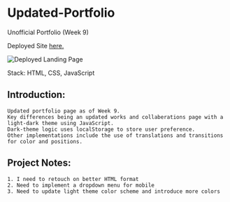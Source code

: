# Updated-Portfolio
Unofficial Portfolio (Week 9)

Deployed Site [here.](https://tonyavall.github.io/Updated-Portfolio/)

![Deployed Landing Page](deployed.png)

Stack: HTML, CSS, JavaScript

## Introduction:
    Updated portfolio page as of Week 9. 
    Key differences being an updated works and collaberations page with a light-dark theme using JavaScript. 
    Dark-theme logic uses localStorage to store user preference. 
    Other implementations include the use of translations and transitions for color and positions.

## Project Notes:
    1. I need to retouch on better HTML format
    2. Need to implement a dropdown menu for mobile
    3. Need to update light theme color scheme and introduce more colors


